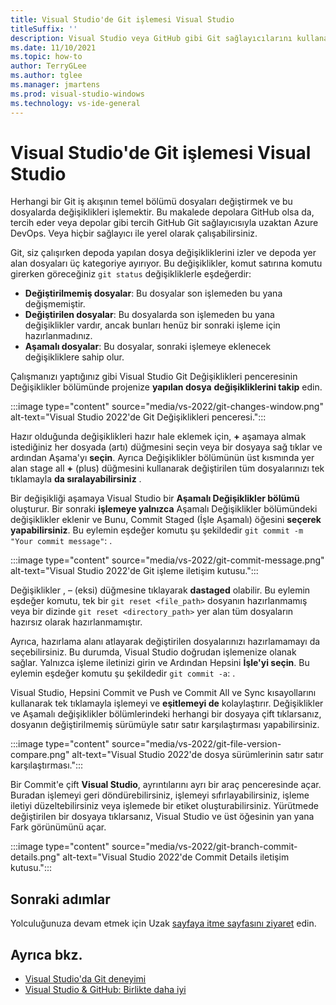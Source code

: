 ```yaml
---
title: Visual Studio'de Git işlemesi Visual Studio
titleSuffix: ''
description: Visual Studio veya GitHub gibi Git sağlayıcılarını kullanarak Azure DevOps.
ms.date: 11/10/2021
ms.topic: how-to
author: TerryGLee
ms.author: tglee
ms.manager: jmartens
ms.prod: visual-studio-windows
ms.technology: vs-ide-general
---
```

# <a name="make-a-git-commit-in-visual-studio"></a>Visual Studio'de Git işlemesi Visual Studio

Herhangi bir Git iş akışının temel bölümü dosyaları değiştirmek ve bu dosyalarda değişiklikleri işlemektir.  Bu makalede depolara GitHub olsa da, tercih eder veya depolar gibi tercih GitHub Git sağlayıcısıyla uzaktan Azure DevOps. Veya hiçbir sağlayıcı ile yerel olarak çalışabilirsiniz.  

Git, siz çalışırken depoda yapılan dosya değişikliklerini izler ve depoda yer alan dosyaları üç kategoriye ayırıyor. Bu değişiklikler, komut satırına komutu girerken göreceğiniz `git status` değişikliklerle eşdeğerdir:

- **Değiştirilmemiş dosyalar**: Bu dosyalar son işlemeden bu yana değişmemiştir.
- **Değiştirilen dosyalar**: Bu dosyalarda son işlemeden bu yana değişiklikler vardır, ancak bunları henüz bir sonraki işleme için hazırlanmadınız.
- **Aşamalı dosyalar**: Bu dosyalar, sonraki işlemeye eklenecek değişikliklere sahip olur.

Çalışmanızı yaptığınız gibi Visual Studio Git Değişiklikleri penceresinin Değişiklikler bölümünde projenize **yapılan dosya** **değişikliklerini takip** edin.

:::image type="content" source="media/vs-2022/git-changes-window.png" alt-text="Visual Studio 2022'de Git Değişiklikleri penceresi.":::

Hazır olduğunda değişiklikleri hazır hale eklemek için, **+** aşamaya almak istediğiniz her dosyada (artı) düğmesini seçin veya bir dosyaya sağ tıklar ve ardından Aşama'yı **seçin**. Ayrıca Değişiklikler bölümünün üst kısmında yer alan stage all **+** (plus) düğmesini kullanarak değiştirilen tüm dosyalarınızı tek tıklamayla **da sıralayabilirsiniz** .

Bir değişikliği aşamaya Visual Studio bir **Aşamalı Değişiklikler bölümü** oluşturur. Bir sonraki **işlemeye yalnızca** Aşamalı Değişiklikler bölümündeki değişiklikler eklenir ve Bunu, Commit Staged (İşle Aşamalı) öğesini **seçerek yapabilirsiniz**. Bu eylemin eşdeğer komutu şu şekildedir `git commit -m "Your commit message"`: .

:::image type="content" source="media/vs-2022/git-commit-message.png" alt-text="Visual Studio 2022'de Git işleme iletişim kutusu.":::

Değişiklikler , – (eksi) düğmesine tıklayarak **dastaged** olabilir. Bu eylemin eşdeğer komutu, tek bir `git reset <file_path>` dosyanın hazırlanmamış veya bir dizinde `git reset <directory_path>` yer alan tüm dosyaların hazırsız olarak hazırlanmamıştır.

Ayrıca, hazırlama alanı atlayarak değiştirilen dosyalarınızı hazırlamamayı da seçebilirsiniz. Bu durumda, Visual Studio doğrudan işlemenize olanak sağlar. Yalnızca işleme iletinizi girin ve Ardından Hepsini **İşle'yi seçin**. Bu eylemin eşdeğer komutu şu şekildedir `git commit -a`: .

Visual Studio, Hepsini Commit ve Push ve Commit All ve Sync kısayollarını kullanarak tek tıklamayla işlemeyi ve **eşitlemeyi de** kolaylaştırır. Değişiklikler ve Aşamalı değişiklikler bölümlerindeki herhangi bir dosyaya  çift tıklarsanız, dosyanın değiştirilmemiş sürümüyle satır satır karşılaştırması yapabilirsiniz.

:::image type="content" source="media/vs-2022/git-file-version-compare.png" alt-text="Visual Studio 2022'de dosya sürümlerinin satır satır karşılaştırması.":::

Bir Commit'e çift **Visual Studio**, ayrıntılarını ayrı bir araç penceresinde açar. Buradan işlemeyi geri döndürebilirsiniz, işlemeyi sıfırlayabilirsiniz, işleme iletiyi düzeltebilirsiniz veya işlemede bir etiket oluşturabilirsiniz. Yürütmede değiştirilen bir dosyaya tıklarsanız, Visual Studio ve üst öğesinin yan yana Fark görünümünü açar.

:::image type="content" source="media/vs-2022/git-branch-commit-details.png" alt-text="Visual Studio 2022'de Commit Details iletişim kutusu.":::

## <a name="next-steps"></a>Sonraki adımlar

Yolculuğunuza devam etmek için Uzak [sayfaya itme sayfasını ziyaret](git-push-remote.md) edin.

## <a name="see-also"></a>Ayrıca bkz.

- [Visual Studio'da Git deneyimi](git-with-visual-studio.md)
- [Visual Studio & GitHub: Birlikte daha iyi](https://visualstudio.microsoft.com/vs/github/)
